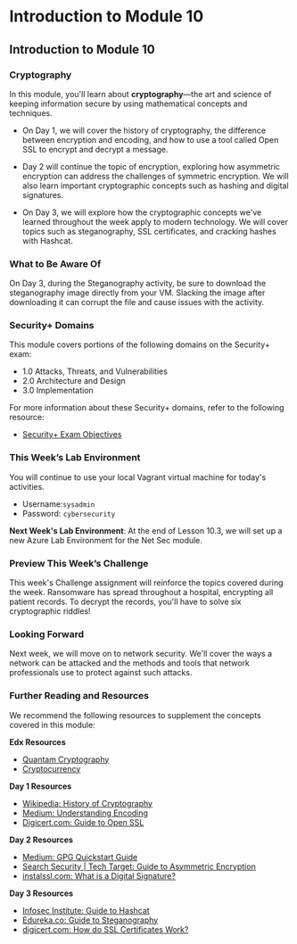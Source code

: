 # Introduction to Module 10

## Introduction to Module 10

### Cryptography

In this module, you'll learn about **cryptography**&mdash;the art and science of keeping information secure by using mathematical concepts and techniques.

  - On Day 1, we will cover the history of cryptography, the difference between encryption and encoding, and how to use a tool called Open SSL to encrypt and decrypt a message.

  - Day 2 will continue the topic of encryption, exploring how asymmetric encryption can address the challenges of symmetric encryption. We will also learn important cryptographic concepts such as hashing and digital signatures. 

  - On Day 3, we will explore how the cryptographic concepts we've learned throughout the week apply to modern technology. We will cover topics such as steganography, SSL certificates, and cracking hashes with Hashcat.

### What to Be Aware Of

On Day 3, during the Steganography activity, be sure to download the steganography image directly from your VM. Slacking the image after downloading it can corrupt the file and cause issues with the activity.

### Security+ Domains

This module covers portions of the following domains on the Security+ exam:

- 1.0 Attacks, Threats, and Vulnerabilities 
- 2.0 Architecture and Design 
- 3.0 Implementation

For more information about these Security+ domains, refer to the following resource: 
- [Security+ Exam Objectives](https://comptiacdn.azureedge.net/webcontent/docs/default-source/exam-objectives/comptia-security-sy0-601-exam-objectives-(2-0).pdf?sfvrsn=8c5889ff_2)

### This Week’s Lab Environment

You will continue to use your local Vagrant virtual machine for today's activities. 

- Username:`sysadmin`
- Password: `cybersecurity`

**Next Week's Lab Environment**: At the end of Lesson 10.3, we will set up a new Azure Lab Environment for the Net Sec module. 

### Preview This Week’s Challenge

This week's Challenge assignment will reinforce the topics covered during the week. Ransomware has spread throughout a hospital, encrypting all patient records. To decrypt the records, you'll have to solve six cryptographic riddles!

### Looking Forward

Next week, we will move on to network security. We'll cover the ways a network can be attacked and the methods and tools that network professionals use to protect against such attacks.

### Further Reading and Resources

We recommend the following resources to supplement the concepts covered in this module:

**Edx Resources**
- [Quantam Cryptography](https://www.edx.org/course/quantum-cryptography?index=product_value_experiment_a&queryID=9f5f4b115f10846c6e925d464a2ca162&position=2)
- [Cryptocurrency](https://www.edx.org/course/mit-media-lab-cryptocurrency-online-short-course?term=cryptography&eaid=0978835e-afe3-4432-93e4-dd65193ab629&plp=true)

**Day 1 Resources**

- [Wikipedia: History of Cryptography](https://en.wikipedia.org/wiki/History_of_cryptography#:~:text=Cryptography%2C%20the%20use%20of%20codes,began%20thousands%20of%20years%20ago.&text=Thus%20the%20Zimmermann%20Telegram%20triggered,as%20much%20as%20two%20years.)
- [Medium: Understanding Encoding](https://medium.com/@gdgupta11/understanding-different-types-of-encoding-540b403bff10)
- [Digicert.com: Guide to Open SSL](https://www.digicert.com/kb/ssl-support/openssl-quick-reference-guide.htm)
 
**Day 2 Resources**

- [Medium: GPG Quickstart Guide](https://medium.com/@acparas/gpg-quickstart-guide-d01f005ca99)
- [Search Security | Tech Target: Guide to Asymmetric Encryption](https://searchsecurity.techtarget.com/definition/asymmetric-cryptography)
- [instalssl.com: What is a Digital Signature?](https://www.instantssl.com/digital-signature)
 
**Day 3 Resources**

- [Infosec Institute: Guide to Hashcat](https://resources.infosecinstitute.com/hashcat-tutorial-beginners/#gref)
- [Edureka.co: Guide to Steganography](https://www.edureka.co/blog/steganography-tutorial)
- [digicert.com: How do SSL Certificates Work?](https://www.digicert.com/ssl/)
